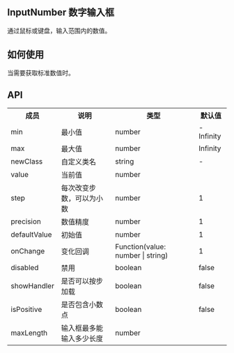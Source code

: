 InputNumber
数字输入框
---

通过鼠标或键盘，输入范围内的数值。

## 如何使用
当需要获取标准数值时。


## API

<table>
    <tr>
        <th>成员</th>
        <th>说明</th>
        <th>类型</th>
        <th>默认值</th>
    </tr>
    <tr>
        <td>min</td>
        <td>最小值</td>
        <td>number</td>
        <td>-Infinity</td>
    </tr>
    <tr>
        <td>max</td>
        <td>最大值</td>
        <td>number</td>
        <td>Infinity</td>
    </tr>
    <tr>
        <td>newClass</td>
        <td>自定义类名</td>
        <td>string</td>
        <td>-</td>
    </tr>
    <tr>
        <td>value</td>
        <td>当前值</td>
        <td>number</td>
        <td></td>
    </tr>
    <tr>
        <td>step</td>
        <td>每次改变步数，可以为小数</td>
        <td>number</td>
        <td>1</td>
    </tr>
    <tr>
        <td>precision</td>
        <td>数值精度</td>
        <td>number</td>
        <td>1</td>
    </tr>
    <tr>
        <td>defaultValue</td>
        <td>初始值</td>
        <td>number</td>
        <td>1</td>
    </tr>
    <tr>
        <td>onChange</td>
        <td>变化回调</td>
        <td>Function(value: number | string)</td>
        <td>1</td>
    </tr>
    <tr>
        <td>disabled</td>
        <td>禁用</td>
        <td>boolean</td>
        <td>false</td>
    </tr>
     <tr>
        <td>showHandler</td>
        <td>是否可以按步加载</td>
        <td>boolean</td>
        <td>false</td>
    </tr>
    <tr>
        <td>isPositive</td>
        <td>是否包含小数点</td>
        <td>boolean</td>
        <td>false</td>
    </tr>
    <tr>
        <td>maxLength</td>
        <td>输入框最多能输入多少长度</td>
        <td>number</td>
        <td></td>
    </tr>
</table>
